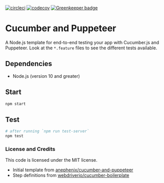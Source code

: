 [![circleci](https://img.shields.io/circleci/project/github/patheard/cucumber-puppeteer.svg)](https://circleci.com/gh/patheard/cucumber-puppeteer)
[![codecov](https://codecov.io/gh/patheard/cucumber-puppeteer/branch/master/graph/badge.svg)](https://codecov.io/gh/patheard/cucumber-puppeteer)
[![Greenkeeper badge](https://badges.greenkeeper.io/patheard/cucumber-puppeteer.svg)](https://greenkeeper.io/)

# Cucumber and Puppeteer

A Node.js template for end-to-end testing your app with Cucumber.js and Puppeteer.  Look at the `*.feature` files to see the different tests available.

## Dependencies

- Node.js (version 10 and greater)

## Start

```bash
npm start
```

## Test

```bash
# after running `npm run test-server`
npm test
```

### License and Credits

This code is licensed under the MIT license.
* Initial template from [anephenix/cucumber-and-puppeteer](https://github.com/anephenix/cucumber-and-puppeteer) 
* Step definitions from [webdriverio/cucumber-boilerplate](https://github.com/webdriverio/cucumber-boilerplate)